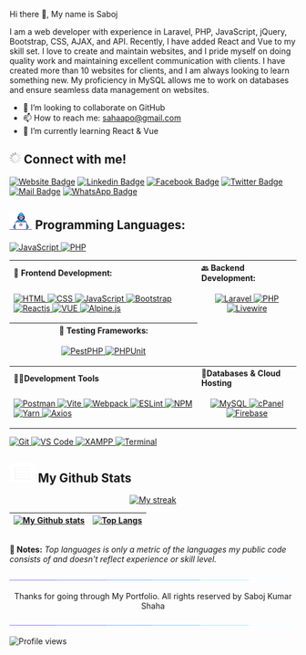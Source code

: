 
Hi there 👋, My name is Saboj

I am a web developer with experience in Laravel, PHP, JavaScript, jQuery, Bootstrap, CSS, AJAX, and API. Recently, I have added React and Vue to my skill set. I love to create and maintain websites, and I pride myself on doing quality work and maintaining excellent communication with clients. I have created more than 10 websites for clients, and I am always looking to learn something new. My proficiency in MySQL allows me to work on databases and ensure seamless data management on websites.

- 👯 I’m looking to collaborate on GitHub 
- 📫 How to reach me: sahaapo@gmail.com 
- 🌱 I’m currently learning React & Vue

##  <img alt="Project Gif" src="./assets/loadig.gif" width="20"/>   Connect with me! <br>

[![Website Badge](https://img.shields.io/badge/WebSite-000000?style=for-the-badge&logo=WebStorm&logoColor=white)](https://adeveloper.info/)
[![Linkedin Badge](https://img.shields.io/badge/LinkedIn-0077B5?style=for-the-badge&logo=linkedin&logoColor=white)](https://www.linkedin.com/in/iamopu/)
[![Facebook Badge](https://img.shields.io/badge/Facebook-1877F2?style=for-the-badge&logo=facebook&logoColor=white)](https://www.facebook.com/iamopusaha)
[![Twitter Badge](https://img.shields.io/badge/Twitter-1DA1F2?style=for-the-badge&logo=twitter&logoColor=white)](https://twitter.com/aposaha)
[![Mail Badge](https://img.shields.io/badge/Gmail-D14836?style=for-the-badge&logo=gmail&logoColor=white)](mailto:sahaapo@gmail.com)
[![WhatsApp Badge](https://img.shields.io/badge/WhatsApp-25D366?style=for-the-badge&logo=whatsapp&logoColor=white)](https://wa.me/8801616657585)

## <img alt="Developer Gif" src="./assets/developer.gif" width="40"/> Programming Languages:

<p align="left">
  <a href="https://javascript.info" target="_blank">
    <img src="https://img.shields.io/badge/-JavaScript-F7DF1E?style=for-the-badge&labelColor=black&logo=javascript&logoColor=white" alt="JavaScript" />
  </a>
  <a href="https://www.php.net/" target="_blank">
    <img src="https://img.shields.io/badge/-PHP-777BB4?style=for-the-badge&labelColor=black&logo=php&logoColor=white" alt="PHP" />
  </a>
</p>



<table align="center">
    <tr align="left">
        <th> <b>🚶 Frontend Development: </b></th>
        <th> <b>🔙 Backend Development: </b></th>
    </tr>
    <tr>
        <td>
            <p align="left">
                <a href="https://developer.mozilla.org/en-US/docs/Web/Guide/HTML/HTML5" target="_blank">
                    <img src="https://img.shields.io/badge/html5-%23E34F26.svg?style=for-the-badge&logo=html5&logoColor=white" alt="HTML" />
                </a>
                <a href="https://developer.mozilla.org/en-US/docs/Web/CSS" target="_blank">
                    <img src="https://img.shields.io/badge/css3-%231572B6.svg?style=for-the-badge&logo=css3&logoColor=white" alt="CSS" />
                </a>
                <a href="https://developer.mozilla.org/en-US/docs/Web/JavaScript" target="_blank">
                    <img src="https://img.shields.io/badge/javascript-black.svg?style=for-the-badge&logo=JAVASCRIPT" alt="JavaScript" />
                </a>
                <a href="https://getbootstrap.com/" target="_blank">
                    <img src="https://img.shields.io/badge/bootstrap-%23563D7C.svg?style=for-the-badge&logo=bootstrap&logoColor=white" alt="Bootstrap" />
                </a>
                <a href="https://reactjs.org/" target="_blank">
                    <img src="https://img.shields.io/badge/react-%2320232a.svg?style=for-the-badge&logo=react&logoColor=%2361DAFB" alt="Reactjs" />
                </a>
                <a href="https://vuejs.org/" target="_blank">
                    <img src="https://img.shields.io/badge/vue.js-%234FC08D.svg?style=for-the-badge&logo=vue.js&logoColor=white" alt="VUE" />
                </a>
                <a href="https://alpinejs.dev/" target="_blank">
                    <img src="https://img.shields.io/badge/Alpine.js-8BC0D0?style=for-the-badge&logo=alpine.js&logoColor=black" alt="Alpine.js" />
                </a>
            </p>
        </td>
        <td>
            <p align="center">
                <a href="https://laravel.com/" target="_blank">
                    <img src="https://img.shields.io/badge/Laravel-FF2D20?style=for-the-badge&logo=laravel&logoColor=white" alt="Laravel" />
                </a>
                <a href="https://www.php.net/" target="_blank">
                    <img src="https://img.shields.io/badge/PHP-777BB4?style=for-the-badge&logo=php&logoColor=white" alt="PHP" />
                </a>
                 <a href="https://laravel-livewire.com/" target="_blank">
                    <img src="https://img.shields.io/badge/Livewire-FF0000?style=for-the-badge&logo=livewire&logoColor=white" alt="Livewire" />
                </a>
            </p>
        </td>
    </tr>
    <tr align="center">
        <th> <b>🧪 Testing Frameworks: </b></th>
    </tr>
    <tr>
        <td>
            <p align="center">
                <a href="https://pestphp.com/" target="_blank">
                    <img src="https://img.shields.io/badge/PestPHP-1A1918?style=for-the-badge&logo=pestphp&logoColor=white" alt="PestPHP" />
                </a>
                <a href="https://phpunit.de/" target="_blank">
                    <img src="https://img.shields.io/badge/PHPUnit-7D669E?style=for-the-badge&logo=phpunit&logoColor=white" alt="PHPUnit" />
                </a>
            </p>
        </td>
    </tr>
    <tr align="left">
        <th><b>👨‍💻Development Tools</b></th>
        <th> <b>📱Databases & Cloud Hosting </b></th>
    </tr>
    <tr>
        <td>
            <p align="">
                <a href="https://postman.com" target="_blank">
                    <img src="https://img.shields.io/badge/Postman-FF6C37?style=for-the-badge&logo=postman&logoColor=white"
                        alt="Postman" />
                </a>
                <a href="https://vitejs.com" target="_blank">
                    <img src="https://img.shields.io/badge/vite-%23646CFF.svg?style=for-the-badge&logo=vite&logoColor=white"
                        alt="Vite" />
                </a>
                <a href="https://webpack.js.org" target="_blank">
                    <img src="https://img.shields.io/badge/webpack-%238DD6F9.svg?style=for-the-badge&logo=webpack&logoColor=black"
                        alt="Webpack" />
                </a>
                <a href="https://eslint.org" target="_blank">
                    <img src="https://img.shields.io/badge/ESLint-4B3263?style=for-the-badge&logo=eslint&logoColor=white"
                        alt="ESLint" />
                </a>
                <a href="https://npmjs.com" target="_blank">
                    <img src="https://img.shields.io/badge/npm-d7141a?style=for-the-badge&logo=npm&logoColor=white"
                        alt="NPM" />
                </a>
                <a href="https://yarnpkg.com" target="_blank">
                    <img src="https://img.shields.io/badge/yarn-%232C8EBB.svg?style=for-the-badge&logo=yarn&logoColor=white"
                        alt="Yarn" />
                </a>
                <a href="https://github.com/axios/axios" target="_blank">
                    <img src="https://img.shields.io/badge/Axios-%231A1918.svg?style=for-the-badge&logo=ansible&logoColor=white"
                        alt="Axios" />
                </a>
            </p>
        </td>
        <td>
            <p align="center">
                <a href="https://www.mysql.com/" target="_blank">
                    <img src="https://img.shields.io/badge/MySQL-4479A1?style=for-the-badge&logo=mysql&logoColor=white"
                        alt="MySQL" />
                </a>
                <a href="https://cpanel.net/" target="_blank">
                    <img src="https://img.shields.io/badge/cPanel-%23FF6C2C.svg?style=for-the-badge&logo=cpanel&logoColor=white" alt="cPanel" />
                </a>
                <a href="https://firebase.google.com/" target="_blank">
                    <img src="https://img.shields.io/badge/Firebase-FFCA28?style=for-the-badge&logo=firebase&logoColor=black"
                        alt="Firebase" />
                </a>
            </p>
        </td>
    </tr>
</table>


<p align="left">
    <a href="https://git-scm.com" target="_blank">
        <img src="https://img.shields.io/badge/git-%23F05033.svg?style=for-the-badge&logo=git&logoColor=white" alt="Git" />
    </a>
    <a href="https://code.visualstudio.com/" target="_blank">
        <img src="https://img.shields.io/badge/VS%20Code-0078d7.svg?style=for-the-badge&logo=visual-studio-code&logoColor=white" alt="VS Code" />
    </a>
    <a href="https://www.apachefriends.org/index.html" target="_blank">
        <img src="https://img.shields.io/badge/XAMPP-F37623?style=for-the-badge&logo=xampp&logoColor=white" alt="XAMPP" />
    </a>
    <a href="https://docs.microsoft.com/en-us/windows/terminal/" target="_blank">
        <img src="https://img.shields.io/badge/Terminal-%234D4D4D.svg?style=for-the-badge&labelColor=black&logo=windows-terminal&logoColor=white" alt="Terminal" />
    </a>
</p>


## <img src="./assets/chart.gif" width="45"> My Github Stats 
<p align="center">
<a href="https://github.com/opusaha/github-readme-streak-stats">
<img title="🔥 Get streak stats for your profile at git.io/streak-stats" alt="My streak" src="https://github-readme-streak-stats.herokuapp.com/?user=opusaha&theme=black-ice&hide_border=true&stroke=0000&background=060A0CD0"/></a>


</p>

| [![My Github stats](https://github-readme-stats.vercel.app/api?username=opusaha&theme=react&show_icons=true&hide=prs&hide_border=true&bg_color=0D1117)](https://github.com/opusaha) | [![Top Langs](https://github-readme-stats.vercel.app/api/top-langs/?username=opusaha&layout=compact&theme=react&color=5BCDEC&hide_border=true&bg_color=0D1117)](https://github.com/opusaha) |
| --------------------------------------------------------------------------------------------------------------------------------------------------------------------------------------------------------------------------- | --------------------------------------------------------------------------------------------------------------------------------------------------------------------------------------------------------------- |

<br/>
<b>📓 Notes:</b> <i>Top languages is only a metric of the languages my public code consists of and doesn't reflect experience or skill level.</i>
<br/>
<br>



<img src="./assets/line.gif">
<p align="center">Thanks for going through My Portfolio. All rights reserved by Saboj Kumar Shaha</p>
<img src="./assets/line.gif">


![Profile views](https://gpvc.arturio.dev/opusaha)  
